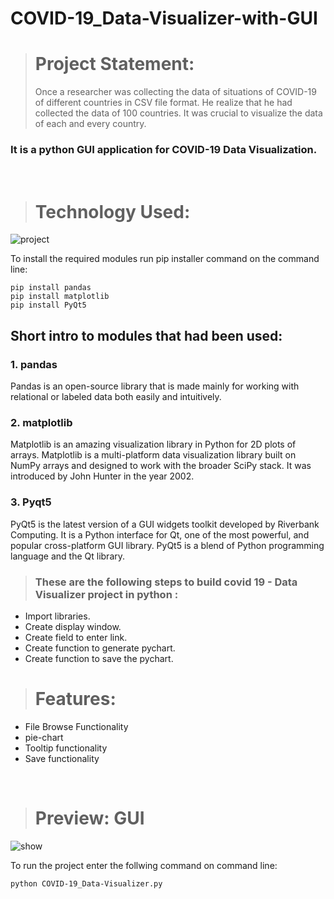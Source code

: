# COVID-19_Data-Visualizer-with-GUI

> <h1>Project Statement:</h1>
> Once a researcher was collecting the data of situations of COVID-19 of different countries in CSV file format. He realize that he had collected the data of 100 countries. It was crucial to visualize the data of each and every country.


### It is a python GUI application for COVID-19 Data Visualization.
<br>

> <h1>Technology Used:</h1>
![project](https://user-images.githubusercontent.com/89339029/164161060-e5095387-725c-4408-96f0-9b244d204794.png)

To install the required modules run pip installer command on the command line:
```
pip install pandas
pip install matplotlib
pip install PyQt5 
```

## Short intro to modules that had been used:
### 1. pandas 
Pandas is an open-source library that is made mainly for working with relational or labeled data both easily and intuitively.

### 2. matplotlib 
Matplotlib is an amazing visualization library in Python for 2D plots of arrays. Matplotlib is a multi-platform data visualization library built on NumPy arrays and designed to work with the broader SciPy stack. It was introduced by John Hunter in the year 2002.

### 3. Pyqt5
PyQt5 is the latest version of a GUI widgets toolkit developed by Riverbank Computing. It is a Python interface for Qt, one of the most powerful, and popular cross-platform GUI library. PyQt5 is a blend of Python programming language and the Qt library. 

> <h3>These are the following steps to build covid 19 - Data Visualizer project in python :</h3>

- Import libraries.
- Create display window.
- Create field to enter link.
- Create function to generate pychart.
- Create function to save the pychart.

> <h1>Features:</h1>
- File Browse Functionality
- pie-chart 
- Tooltip functionality
- Save functionality

<br>

> <h1>Preview: GUI</h1>
![show](https://user-images.githubusercontent.com/108461765/198870121-ca34ba2d-cfe9-4d06-b697-6f82bb2d053c.PNG)


To run the project enter the follwing command on command line:
```
python COVID-19_Data-Visualizer.py
```
